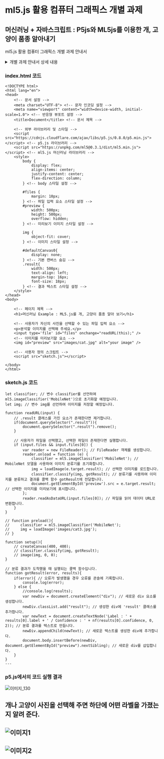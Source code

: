 # ml5.js 활용 컴퓨터 그래픽스 개별 과제
## 머신러닝 + 자바스크립트 : P5js와 ML5js를 이용한 개, 고양이 품종 알아내기

 ml5.js 활용 컴퓨터 그래픽스 개별 과제 안내서

<details>
 
 <summary>개별 과제 안내서 상세 내용</summary>
1. 개요



본 과제는 ml5.js 라이브러리를 활용하여 컴퓨터 그래픽스 효과를 구현하는 개별 과제입니다. ml5.js는 웹 브라우저에서 머신러닝 모델을 실행할 수 있도록 지원하는 JavaScript 라이브러리입니다. 

 

이 과제를 통해 학생들은 ml5.js 라이브러리의 다양한 기능을 활용하여 창의적인 컴퓨터 그래픽스 효과를 만들고, 머신러닝 기술과 컴퓨터 그래픽스의 결합을 경험하며, 문제 해결 능력과 창의력을 향상시킬 수 있습니다.

 

2. 목표

 

* ml5.js 라이브러리의 다양한 기능 활용법 익히기

* 창의적이고 흥미로운 컴퓨터 그래픽스 효과 구현

* 머신러닝 기술과 컴퓨터 그래픽스의 결합 경험

* 문제 해결 능력 및 창의력 향상

 

3. 과제 내용

 

1. 프로젝트 아이디어 선정:

 

    * ml5.js 라이브러리가 제공하는 다양한 기능들을 활용하여 창의적이고 흥미로운 컴퓨터 그래픽스 효과 아이디어를 선택합니다.

    * 예시:

        * 이미지 변형: 이미지 왜곡, 모자이크 효과, 스타일 변환

        * 애니메이션: 이미지 애니메이션, 3D 모델 애니메이션

        * 상호 작용: 웹캠 입력 활용, 터치 입력 활용

        * 창의적인 효과: 예술적 표현, 게임 효과

 

2. 프로젝트 계획 수립:

 

    * 선정된 아이디어를 구체적인 프로젝트 계획으로 작성합니다.

    * 프로젝트 계획에는 다음 내용이 포함되어야 합니다:

        * 프로젝트 목표 및 효과

        * 사용할 ml5.js 라이브러리 기능

        * 필요한 데이터 및 데이터 수집 방법

        * 개발 환경 및 도구

        * 예상 소요 시간

        * 평가 기준

 

3. 프로젝트 개발:

 

    * 프로젝트 계획에 따라 웹 기반 컴퓨터 그래픽스 애플리케이션을 개발합니다.

    * ml5.js 라이브러리의 다양한 기능을 활용하여 아이디어를 구현합니다.

    * 코드 작성 시 코드 가독성, 효율성, 보안성을 고려합니다.

 

4. 프로젝트 평가:

 

    * 완성된 웹 기반 컴퓨터 그래픽스 애플리케이션을 평가합니다.

    * 평가 기준은 다음과 같습니다:

        * 효과 완성도 및 시각적 매력

        * 코드 품질 및 디자인

        * 창의성 및 흥미도

        * 사용자 편의성 및 접근성

        * 발표 및 문서 작성

 

4. 평가 기준

 

* 효과 완성도 및 시각적 매력 (40%)

* 코드 품질 및 디자인 (30%)

* 창의성 및 흥미도 (20%)

* 사용자 편의성 및 접근성 (10%)

 

5. 참고 자료

 

* ml5.js 공식 웹사이트: [https://ml5js.org/](https://ml5js.org/)

* ml5.js 튜토리얼: [https://learn.ml5js.org/](https://learn.ml5js.org/)

* ml5.js 예제 코드: [https://github.com/ml5js](https://github.com/ml5js)

* 컴퓨터 그래픽스 관련 온라인 강좌 및 자료

 

6. 추가 정보

 

* 본 과제는 학습 목적이며, 상업적 목적으로 사용될 수 없습니다.

* 개인 정보 보호에 유의하여 작업해야 합니다.

* 궁금한 점은 담당 교수에게 문의하십시오.

 

7. 성공적인 개별 과제를 위한 팁

 

* 명확한 목표 설정

* 철저한 계획 수립

* 적극적인 정보 검색 및 학습

* 지속적인 노력 및 문제 해결 능력

* 창의적 사고방식 및 아이디어 발굴

* 적절한 도구 및 라이브러리 활용

* 코드

 

[제출]

1. github에 올린다. 링크를 제출한다.

2. 작성소감도 github에 올린다.
</details>

### index.html 코드

```
<!DOCTYPE html>
<html lang="en">
<head>
    <!-- 문서 설정 -->
    <meta charset="UTF-8"> <!-- 문자 인코딩 설정 -->
    <meta name="viewport" content="width=device-width, initial-scale=1.0"> <!-- 반응형 뷰포트 설정 -->
    <title>Document</title> <!-- 문서 제목 -->

    <!-- 외부 라이브러리 및 스타일 -->
    <script src="https://cdnjs.cloudflare.com/ajax/libs/p5.js/0.8.0/p5.min.js"></script> <!-- p5.js 라이브러리 -->
    <script src="https://unpkg.com/ml5@0.3.1/dist/ml5.min.js"></script> <!-- ml5.js 머신러닝 라이브러리 -->
    <style>
        body {
            display: flex;
            align-items: center;
            justify-content: center;
            flex-direction: column;
        } <!-- body 스타일 설정 -->

        #files {
            margin: 10px;
        } <!-- 파일 입력 요소 스타일 설정 -->
        #preview {
            width: 500px;
            height: 500px;
            overflow: hidden;
        } <!-- 미리보기 이미지 스타일 설정 -->

        img {
            object-fit: cover;
        } <!-- 이미지 스타일 설정 -->

        #defaultCanvas0{
            display: none;
        } <!-- 기본 캔버스 숨김 -->
        .result{
            width: 500px;
            text-align: left;
            margin-top: 16px;
            font-size: 18px;
        } <!-- 결과 텍스트 스타일 설정 -->
    </style>
</head>
<body>

    <!-- 페이지 제목 -->
    <h1>머신러닝 Example : ML5.js를 개, 고양이 품종 알아 보기</h1>

    <!-- 사용자가 자신의 사진을 선택할 수 있는 파일 입력 요소 -->
    <p>분석할 이미지를 선택해 주세요.</p>
    <input type='file' id="files" onchange="readURL(this);" />
    <!-- 이미지를 미리보기할 요소 -->
    <img id="preview" src="images/cat.jpg" alt="your image" />    

    <!-- 사용자 정의 스크립트 -->
    <script src="sketch.js"></script>
    
</body>
</html>

```
### sketch.js  코드

```
let classifier; // 변수 classifier를 선언하여 ml5.imageClassifier('MobileNet')으로 초기화할 예정입니다.
let img; // 변수 img를 선언하여 이미지를 저장할 예정입니다.

function readURL(input) {
    // .result 클래스를 가진 요소가 존재한다면 제거합니다.
    if(document.querySelector(".result")){
        document.querySelector(".result").remove();
    }

    // 사용자가 파일을 선택했고, 선택한 파일이 존재한다면 실행합니다.
    if (input.files && input.files[0]) {
        var reader = new FileReader(); // FileReader 객체를 생성합니다.
        reader.onload = function (e) {
            classifier = ml5.imageClassifier('MobileNet'); // MobileNet 모델을 사용하여 이미지 분류기를 초기화합니다.
            img = loadImage(e.target.result); // 선택한 이미지를 로드합니다.
            classifier.classify(img, gotResult); // 분류기를 사용하여 이미지를 분류하고 결과를 콜백 함수 gotResult에 전달합니다.
            document.getElementById('preview').src = e.target.result; // 선택한 이미지를 미리보기에 표시합니다.
        };
        reader.readAsDataURL(input.files[0]); // 파일을 읽어 데이터 URL로 변환합니다.
    }
}

// function preload(){
//     classifier = ml5.imageClassifier('MobileNet');
//     img = loadImage('images/cat3.jpg');
// }

function setup(){
    // createCanvas(400, 400);
    // classifier.classify(img, gotResult);
    // image(img, 0, 0);
}

// 분류 결과가 도착했을 때 실행되는 콜백 함수입니다.
function gotResult(error, results){
    if(error){ // 오류가 발생했을 경우 오류를 콘솔에 기록합니다.
        console.log(error);
    } else {
        //console.log(results);
        var newDiv = document.createElement("div"); // 새로운 div 요소를 생성합니다.
        newDiv.classList.add("result"); // 생성한 div에 'result' 클래스를 추가합니다.
        var newText = document.createTextNode('Label : ' + results[0].label + ' / Confidence : ' + nf(results[0].confidence, 0, 2)); // 분류 결과를 텍스트로 만듭니다.
        newDiv.appendChild(newText); // 새로운 텍스트를 생성한 div에 추가합니다.
        document.body.insertBefore(newDiv, document.getElementById("preview").nextSibling); // 새로운 div를 삽입합니다.
    }
}
---
```
### p5.js에서의 코드 실행 결과
![이미지_130](https://github.com/rex6928/Computer-Graphic/assets/162276764/c00b1dce-a374-4f43-8868-bb94f2700d69)

개나 고양이 사진을 선택해 주면 하단에 어떤 라벨을 가졌는지 알려 준다. 
---
![이미지1](https://github.com/rex6928/Computer-Graphic/assets/162276764/acfe075b-2c73-40ed-b3fa-46fbddb0a125)
---
![이미지2](https://github.com/rex6928/Computer-Graphic/assets/162276764/375df1ba-ba22-4341-bb40-99d1d9f11ed9)
---

















